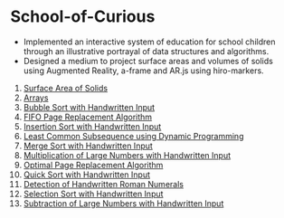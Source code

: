 # School-of-Curious

- Implemented an interactive system of education for school children through an illustrative portrayal of data structures and algorithms.
- Designed a medium to project surface areas and volumes of solids using Augmented Reality, a-frame and AR.js using hiro-markers.

1. [Surface Area of Solids](https://github.com/reshmarameshbabu/School-of-Curious/blob/master/AR/surfaceareaAR.md)
2. [Arrays](https://github.com/reshmarameshbabu/School-of-Curious/blob/master/arrays/arrays.md)
3. [Bubble Sort with Handwritten Input](https://github.com/reshmarameshbabu/School-of-Curious/blob/master/bubblesort/bubblesort.md)
4. [FIFO Page Replacement Algorithm](https://github.com/reshmarameshbabu/School-of-Curious/blob/master/fifopaging/fifopaging.md)
5. [Insertion Sort with Handwritten Input](https://github.com/reshmarameshbabu/School-of-Curious/blob/master/insertionsort/insertionsort.md)
6. [Least Common Subsequence using Dynamic Programming](https://github.com/reshmarameshbabu/School-of-Curious/blob/master/leastcommonsubsequence/lcs.md)
7. [Merge Sort with Handwritten Input](https://github.com/reshmarameshbabu/School-of-Curious/blob/master/mergesort/mergesort.md)
8. [Multiplication of Large Numbers with Handwritten Input](https://github.com/reshmarameshbabu/School-of-Curious/blob/master/multiplication/multiplication.md)
9. [Optimal Page Replacement Algorithm](https://github.com/reshmarameshbabu/School-of-Curious/blob/master/optimalpaging/optimalpaging.md)
10. [Quick Sort with Handwritten Input](https://github.com/reshmarameshbabu/School-of-Curious/blob/master/quicksort/quicksort.md)
11. [Detection of Handwritten Roman Numerals](https://github.com/reshmarameshbabu/School-of-Curious/blob/master/romannumber/romannumerals.md)
12. [Selection Sort with Handwritten Input](https://github.com/reshmarameshbabu/School-of-Curious/blob/master/selectionsort/selectionsort.md)
13. [Subtraction of Large Numbers with Handwritten Input](https://github.com/reshmarameshbabu/School-of-Curious/blob/master/subtraction/subtraction.md)
